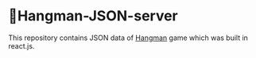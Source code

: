 # 🌟Hangman-JSON-server

This repository contains JSON data of [Hangman](https://github.com/himanshuramteke/Hangman-React) game which was built in react.js.